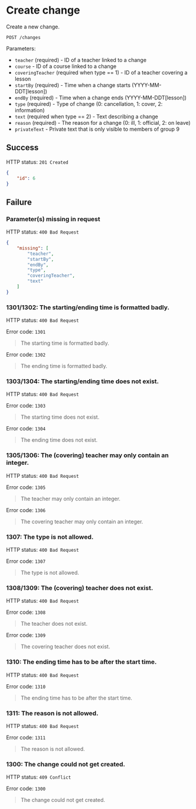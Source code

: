 # Create change

Create a new change.

```
POST /changes
```

Parameters:

- `teacher` (required) - ID of a teacher linked to a change
- `course` - ID of a course linked to a change
- `coveringTeacher` (required when type == 1) - ID of a teacher covering a lesson
- `startBy` (required) - Time when a change starts (YYYY-MM-DDT[lesson])
- `endBy` (required) - Time when a change ends (YYYY-MM-DDT[lesson])
- `type` (required) - Type of change (0: cancellation, 1: cover, 2: information)
- `text` (required when type == 2) - Text describing a change
- `reason` (required) - The reason for a change (0: ill, 1: official, 2: on leave)
- `privateText` - Private text that is only visible to members of group 9

## Success

HTTP status: `201 Created`

```json
{
	"id": 6
}
```

## Failure

### Parameter(s) missing in request

HTTP status: `400 Bad Request`

```json
{
	"missing": [
		"teacher",
		"startBy",
		"endBy",
		"type",
		"coveringTeacher",
		"text"
	]
}
```

### 1301/1302: The starting/ending time is formatted badly.

HTTP status: `400 Bad Request`

Error code: `1301`
> The starting time is formatted badly.

Error code: `1302`
> The ending time is formatted badly.

### 1303/1304: The starting/ending time does not exist.

HTTP status: `400 Bad Request`

Error code: `1303`
> The starting time does not exist.

Error code: `1304`
> The ending time does not exist.

### 1305/1306: The (covering) teacher may only contain an integer.

HTTP status: `400 Bad Request`

Error code: `1305`
> The teacher may only contain an integer.

Error code: `1306`
> The covering teacher may only contain an integer.

### 1307: The type is not allowed.

HTTP status: `400 Bad Request`

Error code: `1307`
> The type is not allowed.

### 1308/1309: The (covering) teacher does not exist.

HTTP status: `400 Bad Request`

Error code: `1308`
> The teacher does not exist.

Error code: `1309`
> The covering teacher does not exist.

### 1310: The ending time has to be after the start time.

HTTP status: `400 Bad Request`

Error code: `1310`
> The ending time has to be after the start time.

### 1311: The reason is not allowed.

HTTP status: `400 Bad Request`

Error code: `1311`
> The reason is not allowed.

### 1300: The change could not get created.

HTTP status: `409 Conflict`

Error code: `1300`
> The change could not get created.
